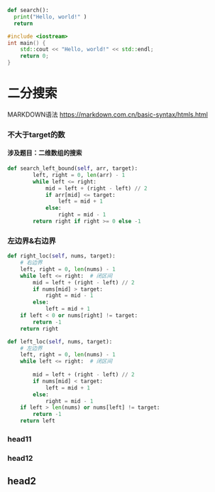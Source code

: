 

```python
def search():
  print("Hello, world!" )
  return
```





```c++ 
#include <iostream>
int main() {
    std::cout << "Hello, world!" << std::endl;
    return 0;
}
```



# 二分搜索

MARKDOWN语法 https://markdown.com.cn/basic-syntax/htmls.html

### 不大于target的数

#### 涉及题目：二维数组的搜索

```python
def search_left_bound(self, arr, target):
        left, right = 0, len(arr) - 1
        while left <= right:
            mid = left + (right - left) // 2
            if arr[mid] <= target:
                left = mid + 1
            else:
                right = mid - 1
        return right if right >= 0 else -1
```

### 左边界&右边界

```python
def right_loc(self, nums, target):
    # 右边界
    left, right = 0, len(nums) - 1
    while left <= right:  # 闭区间
        mid = left + (right - left) // 2
        if nums[mid] > target:
            right = mid - 1
        else:
            left = mid + 1
    if left < 0 or nums[right] != target:
        return -1
    return right

def left_loc(self, nums, target):
    # 左边界
    left, right = 0, len(nums) - 1
    while left <= right:  # 闭区间
        
        mid = left + (right - left) // 2
        if nums[mid] < target:
            left = mid + 1
        else:
            right = mid - 1
    if left > len(nums) or nums[left] != target:
        return -1
    return left

```



### head11

### head12

## head2





